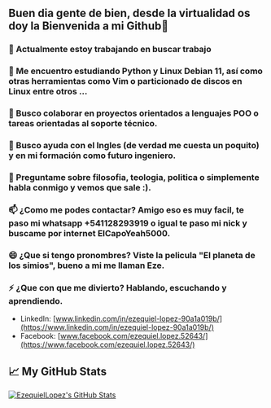 ## Buen dia gente de bien, desde la virtualidad os doy la Bienvenida a mi Github👋

<!--
**EzequielMLopez/EzequielMLopez** is a ✨ _special_ ✨ repository because its `README.md` (this file) appears on your GitHub profile.

Here are some ideas to get you started:
-->

### 🔭 Actualmente estoy trabajando en buscar trabajo
### 🌱 Me encuentro estudiando Python y Linux Debian 11, así como otras herramientas como Vim o particionado de discos en Linux entre otros ...
### 👯 Busco colaborar en proyectos orientados a lenguajes POO o tareas orientadas al soporte técnico. 
### 🤔 Busco ayuda con el Ingles (de verdad me cuesta un poquito) y en mi formación como futuro ingeniero.
### 💬 Preguntame sobre filosofia, teologia, politica o simplemente habla conmigo y vemos que sale :).
### 📫 ¿Como me podes contactar? Amigo eso es muy facil, te paso mi whatsapp +541128293919 o igual te paso mi nick y buscame por internet ElCapoYeah5000.
### 😄 ¿Que si tengo pronombres? Viste la pelicula "El planeta de los simios", bueno a mi me llaman Eze.
### ⚡ ¿Que con que me divierto? Hablando, escuchando y aprendiendo.
- LinkedIn: [www.linkedin.com/in/ezequiel-lopez-90a1a019b/](https://www.linkedin.com/in/ezequiel-lopez-90a1a019b/)
- Facebook: [www.facebook.com/ezequiel.lopez.52643/](https://www.facebook.com/ezequiel.lopez.52643/)
## &#x1f4c8; My GitHub Stats
<a href="https://github.com/EzequielMLopez/EzequielMLopez">
  <img align="center" src="https://github-readme-stats.vercel.app/api?username=EzequielLopez&show_icons=true&line_height=27&count_private=true&title_color=ffffff&text_color=c9cacc&icon_color=2bbc8a&bg_color=1d1f21" alt="EzequielLopez's GitHub Stats" />
</a>

